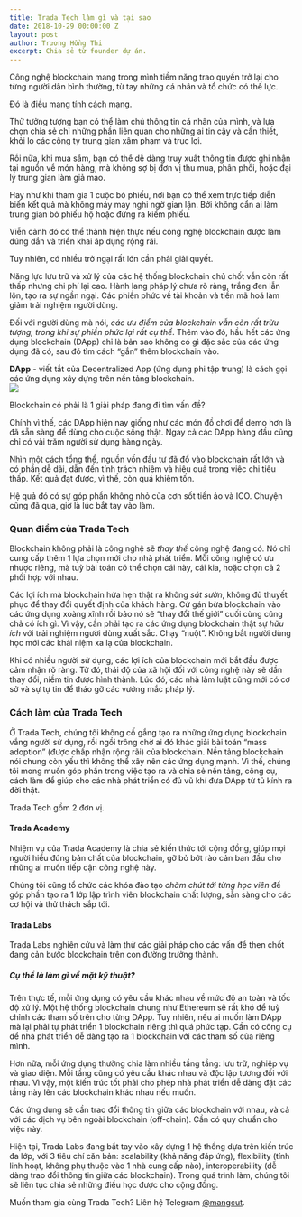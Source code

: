 ```yaml
---
title: Trada Tech làm gì và tại sao
date: 2018-10-29 00:00:00 Z
layout: post
author: Trương Hồng Thi
excerpt: Chia sẻ từ founder dự án.
---
```


Công nghệ blockchain mang trong mình tiềm năng trao quyền trở lại cho từng người dân bình thường, từ tay những cá nhân và tổ chức có thế lực.

Đó là điều mang tính cách mạng.

Thử tưởng tượng bạn có thể làm chủ thông tin cá nhân của mình, và lựa chọn chia sẻ chỉ những phần liên quan cho những ai tin cậy và cần thiết, khỏi lo các công ty trung gian xâm phạm và trục lợi.

Rồi nữa, khi mua sắm, bạn có thể dễ dàng truy xuất thông tin được ghi nhận tại nguồn về món hàng, mà không sợ bị đơn vị thu mua, phân phối, hoặc đại lý trung gian làm giả mạo.

Hay như khi tham gia 1 cuộc bỏ phiếu, nơi bạn có thể xem trực tiếp diễn biến kết quả mà không mảy may nghi ngờ gian lận. Bởi không cần ai làm trung gian bỏ phiếu hộ hoặc đứng ra kiểm phiếu.

Viễn cảnh đó có thể thành hiện thực nếu công nghệ blockchain được làm đúng đắn và triển khai áp dụng rộng rãi.

<!--div class="info">
  <h5>Thế còn tiền mã hoá?</h5>
  <p>Thanh toán (sử dụng tiền mã hoá) cũng là một ứng dụng quan trọng khác. Tuy nhiên, nó cũng chỉ là 1 trong rất nhiều ứng dụng khác nhau của blockchain.</p>
</div-->

Tuy nhiên, có nhiều trở ngại rất lớn cần phải giải quyết.

Năng lực lưu trữ và xử lý của các hệ thống blockchain chủ chốt vẫn còn rất thấp nhưng chi phí lại cao. Hành lang pháp lý chưa rõ ràng, trắng đen lẫn lộn, tạo ra sự ngần ngại. Các phiền phức về tài khoản và tiền mã hoá làm giảm trải nghiệm người dùng.

Đối với người dùng mà nói, *các ưu điểm của blockchain vẫn còn rất trừu tượng, trong khi sự phiền phức lại rất cụ thể*. Thêm vào đó, hầu hết các ứng dụng blockchain (DApp) chỉ là bản sao không có gì đặc sắc của các ứng dụng đã có, sau đó tìm cách “gắn” thêm blockchain vào. 

<div class="info">
<b>DApp</b> - viết tắt của Decentralized App (ứng dụng phi tập trung) là cách gọi các ứng dụng xây dựng trên nền tảng blockchain.
</div>

<div class="media">
  <img src="/assets/img/problemWanted.jpg">
  <p class="caption">Blockchain có phải là 1 giải pháp đang đi tìm vấn đề?</p>
</div>

Chính vì thế, các DApp hiện nay giống như các món đồ chơi để demo hơn là đã sẵn sàng để dùng cho cuộc sống thật. Ngay cả các DApp hàng đầu cũng chỉ có vài trăm người sử dụng hàng ngày.

Nhìn một cách tổng thể, nguồn vốn đầu tư đã đổ vào blockchain rất lớn và có phần dễ dãi, dẫn đến tính trách nhiệm và hiệu quả trong việc chi tiêu thấp. Kết quả đạt được, vì thế, còn quá khiêm tốn.

Hệ quả đó có sự góp phần không nhỏ của cơn sốt tiền ảo và ICO. Chuyện cũng đã qua, giờ là lúc bắt tay vào làm.

### Quan điểm của Trada Tech
Blockchain không phải là công nghệ sẽ *thay thế* công nghệ đang có. Nó chỉ cung cấp thêm 1 lựa chọn mới cho nhà phát triển. Mỗi công nghệ có ưu nhược riêng, mà tuỳ bài toán có thể chọn cái này, cái kia, hoặc chọn cả 2 phối hợp với nhau.

Các lợi ích mà blockchain hứa hẹn thật ra không *sát sườn*, không đủ thuyết phục để thay đổi quyết định của khách hàng. Cứ gán bừa blockchain vào các ứng dụng xoàng xĩnh rồi bảo nó sẽ “thay đổi thế giới” cuối cùng cũng chả có ích gì. Vì vậy, cần phải tạo ra các ứng dụng blockchain thật sự *hữu ích* với trải nghiệm người dùng xuất sắc. Chạy “nuột”. Không bắt người dùng học mới các khái niệm xa lạ của blockchain.

Khi có nhiều người sử dụng, các lợi ích của blockchain mới bắt đầu được cảm nhận rõ ràng. Từ đó, thái độ của xã hội đối với công nghệ này sẽ dần thay đổi, niềm tin được hình thành. Lúc đó, các nhà làm luật cũng mới có cơ sở và sự tự tin để tháo gỡ các vướng mắc pháp lý.

### Cách làm của Trada Tech
Ở Trada Tech, chúng tôi không cố gắng tạo ra những ứng dụng blockchain vắng người sử dụng, rồi ngồi trông chờ ai đó khác giải bài toán “mass adoption” (được chấp nhận rộng rãi) của blockchain. Nền tảng blockchain nói chung còn yếu thì không thể xây nên các ứng dụng mạnh. Vì thế, chúng tôi mong muốn góp phần trong việc tạo ra và chia sẻ nền tảng, công cụ, cách làm để giúp cho các nhà phát triển có đủ vũ khí đưa DApp từ tủ kính ra đời thật.

Trada Tech gồm 2 đơn vị.

#### Trada Academy

Nhiệm vụ của Trada Academy là chia sẻ kiến thức tới cộng đồng, giúp mọi người hiểu đúng bản chất của  blockchain, gỡ bỏ bớt rào cản ban đầu cho những ai muốn tiếp cận công nghệ này.

Chúng tôi cũng tổ chức các khóa đào tạo *chăm chút tới từng học viên* để góp phần tạo ra 1 lớp lập trình viên blockchain chất lượng, sẵn sàng cho các cơ hội và thử thách sắp tới.

#### Trada Labs

Trada Labs nghiên cứu và làm thử các giải pháp cho các vấn đề then chốt đang cản bước blockchain trên con đường trưởng thành.

<div class="info">
<h5>Cụ thể là làm gì về mặt kỹ thuật?</h5>
<p>Trên thực tế, mỗi ứng dụng có yêu cầu khác nhau về mức độ an toàn và tốc độ xử lý. Một hệ thống blockchain chung như Ethereum sẽ rất khó để tuỳ chỉnh các tham số trên cho từng DApp. Tuy nhiên, nếu ai muốn làm DApp mà lại phải tự phát triển 1 blockchain riêng thì quá phức tạp. Cần có công cụ để nhà phát triển dễ dàng tạo ra 1 blockchain với các tham số của riêng mình.</p>

<p>Hơn nữa, mỗi ứng dụng thường chia làm nhiều tầng tầng: lưu trữ, nghiệp vụ và giao diện. Mỗi tầng cũng có yêu cầu khác nhau và độc lập tương đối với nhau. Vì vậy, một kiến trúc tốt phải cho phép nhà phát triển dễ dàng đặt các tầng này lên các blockchain khác nhau nếu muốn.</p>

<p>Các ứng dụng sẽ cần trao đổi thông tin giữa các blockchain với nhau, và cả với các dịch vụ bên ngoài blockchain (off-chain). Cần có quy chuẩn cho việc này.</p>

<p>Hiện tại, Trada Labs đang bắt tay vào xây dựng 1 hệ thống dựa trên kiến trúc đa lớp, với 3 tiêu chí căn bản: scalability (khả năng đáp ứng), flexibility (tính linh hoạt, không phụ thuộc vào 1 nhà cung cấp nào), interoperability (dễ dàng trao đổi thông tin giữa các blockchain). Trong quá trình làm, chúng tôi sẽ liên tục chia sẻ những điều học được cho cộng đồng.</p>
</div>

Muốn tham gia cùng Trada Tech? Liên hệ Telegram <a href="https://t.me/mangcut" target="_blank">@mangcut</a>.
